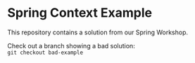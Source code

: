 # Spring Context Example

This repository contains a solution from our Spring Workshop.

Check out a branch showing a bad solution:  
`git checkout bad-example`